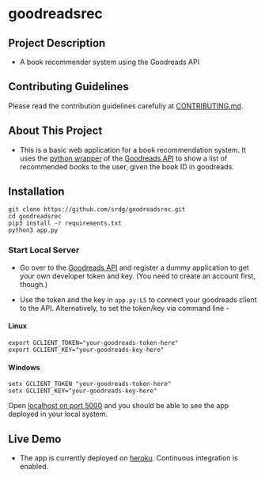 # goodreadsrec

## Project Description
* A book recommender system using the Goodreads API 

## Contributing Guidelines 
Please read the contribution guidelines carefully at [CONTRIBUTING.md](CONTRIBUTING.md).

## About This Project 
* This is a basic web application for a book recommendation system. It uses the [python wrapper](https://github.com/paulshannon/python-goodreads) of the [Goodreads API](https://goodreads.com/api) to show a list of recommended books to the user, given the book ID in goodreads.

## Installation 
```
git clone https://github.com/srdg/goodreadsrec.git
cd goodreadsrec
pip3 install -r requirements.txt
python3 app.py
```
### Start Local Server 
* Go over to the [Goodreads API](https://goodreads.com/api) and register a dummy application to get your own developer token and key. (You need to create an account first, though.)

* Use the token and the key in `app.py:L5` to connect your goodreads client to the API. Alternatively, to set the token/key via command line - 
#### Linux
```
export GCLIENT_TOKEN="your-goodreads-token-here"  
export GCLIENT_KEY="your-goodreads-key-here"
```
#### Windows
```
setx GCLIENT_TOKEN "your-goodreads-token-here"   
setx GCLIENT_KEY="your-goodreads-key-here"
```

Open [localhost on port 5000](http://localhost:5000) and you should be able to see the app deployed in your local system.

## Live Demo

* The app is currently deployed on [heroku](http:goodreadsrec.herokuapp.com). Continuous integration is enabled.

